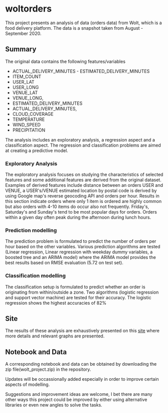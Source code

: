 # woltorders

This project presents an analysis of data (orders data) from Wolt,
which is a food delivery platform. The data is a snapshot taken from
August - September 2020.

## Summary

The original data contains the following features/variables

- ACTUAL_DELIVERY_MINUTES \- ESTIMATED_DELIVERY_MINUTES
- ITEM_COUNT
- USER_LAT
- USER_LONG
- VENUE_LAT
- VENUE_LONG,
- ESTIMATED_DELIVERY_MINUTES
- ACTUAL_DELIVERY_MINUTES,
- CLOUD_COVERAGE
- TEMPERATURE
- WIND_SPEED
- PRECIPITATION

The analysis includes an exploratory analysis, a regression aspect and
a classification aspect. The regression and classification problems
are aimed at creating a predictive model.

### Exploratory Analysis

The exploratory analysis focuses on studying the characteristics of
selected features and some additional features are derived from the
original dataset. Examples of derived features include distance
between an orders USER and VENUE, a USER's/VENUE estimated location by
postal code is derived by using Google map's reverse geocoding API and
orders per hour. Results in this section indicate orders where only 1
item is ordered are highly common but also orders with 4-10 items do
occur also not frequently. Friday's, Saturday's and Sunday's tend to
be most popular days for orders. Orders within a given day often peak
during the afternoon during lunch hours.

### Prediction modelling

The prediction problem is formulated to predict the number of orders
per hour based on the other variables. Various prediction algorithms
are tested (Linear regression, Linear regression with weekday dummy
variables, a boosted tree and an ARIMA model) where the ARIMA model
provides the best results based on RMSE evaluation (5.72 on test set).

### Classification modelling

The classification setup is formulated to predict whether an order is
originating from within/outside a zone. Two algorithms (logistic
regression and support vector machine) are tested for their
accuracy. The logistic regression shows the highest accuracies of 82%

## Site

The results of these analysis are exhaustively presented on this
[site](https://dmuiruri.github.io/woltorders/) where more details and
relevant graphs are presented.

## Notebook and Data

A corresponding notebook and data can be obtained by downloading the
zip file(wolt_project.zip) in the repository.

Updates will be occassionally added especially in order to improve
certain aspects of modelling.

Suggestions and improvement ideas are welcome, I bet there are many
other ways this project could be improved by either using alternative
libraries or even new angles to solve the tasks.

